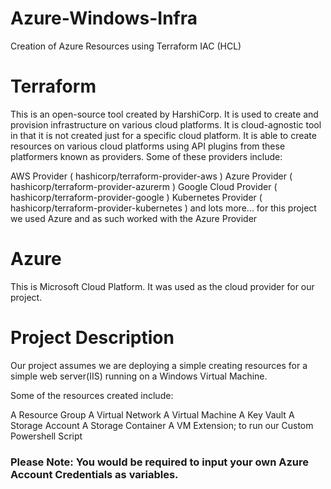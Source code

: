 # Azure-Windows-Infra
Creation of Azure Resources using Terraform IAC (HCL)

# Terraform
This is an open-source tool created by HarshiCorp. It is used to create and provision infrastructure on various cloud platforms. It is cloud-agnostic tool in that it is not created just for a specific cloud platform. It is able to create resources on various cloud platforms using API plugins from these platformers known as providers. Some of these providers include:

AWS Provider ( hashicorp/terraform-provider-aws )
Azure Provider ( hashicorp/terraform-provider-azurerm )
Google Cloud Provider ( hashicorp/terraform-provider-google )
Kubernetes Provider ( hashicorp/terraform-provider-kubernetes ) and lots more...
for this project we used Azure and as such worked with the Azure Provider

# Azure
This is Microsoft Cloud Platform. It was used as the cloud provider for our project.

# Project Description
Our project assumes we are deploying a simple creating resources for a simple web server(IIS) running on a Windows Virtual Machine.

Some of the resources created include:

A Resource Group
A Virtual Network
A Virtual Machine
A Key Vault
A Storage Account
A Storage Container
A VM Extension; to run our Custom Powershell Script

### Please Note: You would be required to input your own Azure Account Credentials as variables.
